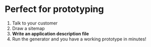 <h1><span class="fa fa-rocket"></span> Perfect for prototyping</h1>

1. Talk to your customer
2. Draw a sitemap
3. **Write an application description file**
4. Run the generator and you have a working prototype in minutes!

